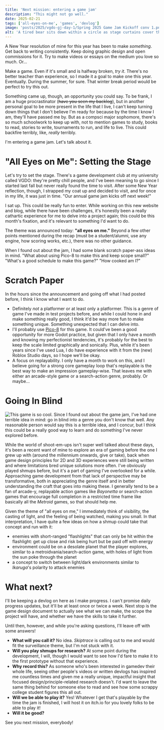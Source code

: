 ```yaml
---
title: 'Next mission: entering a game jam'
description: "This might not go well."
date: 2025-02-21
tags: ['all-eyes-on-me', 'games', 'devlog']
image: 'posts/2025/vgdo-gj-day-1/Spring 2025 Game Jam Kickoff conv 1.png'
alt: 'A tired bear sits down within a circle as stage curtains cover the background.'
---
```


A New Year resolution of mine for this year has been to make *something*. Get back to writing consistently. Keep doing graphic design and open commissions for it. Try to make videos or essays on the medium you love so much. Or...

Make a game. Even if it's small and is halfway broken, *try it*. There's no better teacher than experience, so I made it a goal to make one this year. Eventually. During the summer, for sure. That winter break period would be perfect to try this out.

Something came up, though, an opportunity you could say. To be frank, I am a huge procrastinator (~~have you seen my backlog~~), but in another personal goal to be more present in the life that I live, I can't keep turning down things that I don't believe I'm ready for because by the time I know I am, they'll have passed me by. But as a compsci major sophomore, there's so much schoolwork to keep up with, not to mention games to study, books to read, stories to write, tournaments to run, and life to live. This could backfire terribly, like, *really* terribly.

I'm entering a game jam. Let's talk about it.
# "All Eyes on Me": Setting the Stage
Let's try to set the stage. There's a game development club at my university called VGDO: they're pretty chill people, and I've been meaning to go since I started last fall but never really found the time to visit. After some New Year reflection, though, I strapped my coat up and decided to visit, and for once in my life, it was just in time. "Our annual game jam kicks off next week!"

I sat up. This could be really fun to enter. While working on this new website and blog, while there have been challenges, it's honestly been a really cathartic experience for me to delve into a project again; this could be this month's fixation, and it's relevant to something I'd want to do.

The theme was announced today: **"all eyes on me."** Beyond a few other points mentioned during the recap (must be a student/alumni, use any engine, how scoring works, etc.), there was no other guidance. 

When I found out about the jam, I had some blank scratch paper-ass ideas in mind. "What about using Pico-8 to make this and keep scope small?" "What's a good schedule to make this game?" "How cooked am I?"
# Scratch Paper
In the hours since the announcement and going off what I had posted before, I think I know what I want to do.
* Definitely *not* a platformer or at least only a platformer. This is a genre of game I've made in test projects before, and while I could hone in and make something really good, I think it'd be way more fun to make something unique. Something unexpected that I can delve into.
* I'll probably use [Pico-8](https://www.lexaloffle.com/pico-8.php) for this game. It could've been a good opportunity for more Godot practice, but given that I only have a month and knowing my perfectionist tendencies, it's probably for the best to keep the scale limited graphically and sonically. Plus, while it's been years since I've used Lua, I do have experience with it from the (new) Roblox Studio days, so I hope we'll be okay.
* A focus on replayability. I only have a month to work on this, and I believe going for a strong core gameplay loop that's replayable is the best way to make an impression gameplay-wise. That leaves me with either an arcade-style game or a search-action genre, probably. Or maybe...
# Going In Blind
![This game is so cool.](https://media1.tenor.com/m/r6eumEqniTwAAAAd/ikaruga-shoot-em-up.gif)
Since I found out about the game jam, I've had one terrible idea in mind: go in blind into a genre you don't know that well. Any reasonable person would say this is a terrible idea, and I concur, but I think this could be a really good way to learn and do something I've never explored before.

While the world of shoot-em-ups isn't super well talked about these days, it's been a recent want of mine to explore an era of gaming before the one I grew up with (around the millennium onwards, give or take), back when game design principles for 2D and 3D experiences were still being written and where limitations bred unique solutions more often. I've obviously played shmups before, but it's a part of gaming I've overlooked for a while. Approaching game development from that lack of perspective may be transformative, both in appreciating the genre itself and in better understanding the craft that goes into making these. I generally tend to be a fan of arcade-y, replayable action games like *Bayonetta* or search-action games that encourage full completion in a restricted time frame like basically all the *Metroid* games, so that should help me.

Given the theme of "all eyes on me," I immediately think of visibility, the casting of light, and the feeling of being watched, making you small. In that interpretation, I have quite a few ideas on how a shmup could take that concept and run with it:

 - enemies with short-ranged "flashlights" that can only be hit within the flashlight: get up close and risk being hurt but be paid off with energy
 - environment could be on a desolate planet that the player explores, similar to a metroidvania/search-action game, with holes of light from the sun poke through the planet
 - a concept to switch between light/dark environments similar to *Ikaruga*'s polarity to attack enemies

# What next?
I'll be keeping a devlog on here as I make progress. I can't promise daily progress updates, but it'll be at least once or twice a week. Next stop is the game design document to actually see what we can make, the scope the project will have, and whether we have the skills to take it further. 

Until then, however, and while you're asking questions, I'll leave off with some answers!
* **What will you call it?** No idea. *Skiptrace* is calling out to me and would fit the surveillance theme, but I'm not stuck with it.
* **Will you play shmups for research?** At some point during the development, I will, though I would want to see how I'd fare to make it to the first prototype without that experience. 
* **Why record this?** As someone who's been interested in gamedev their whole life, seeing other people's videos or written devlogs has inspired me countless times and given me a really unique, impactful insight that focused design/principle-related research doesn't. I'd want to leave the same thing behind for someone else to read and see how some scrappy college student figures this all out.
* **Will we be able to play it?** Yes! Whatever I get that's playable by the time the jam is finished, I will host it on itch.io for you lovely folks to be able to play it!
* **Will it be good?**

See you next mission, everybody!
